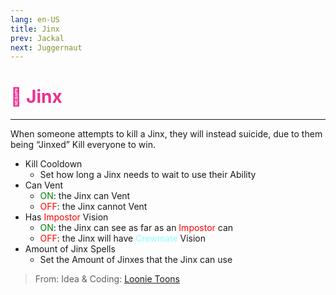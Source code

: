 ```yaml
---
lang: en-US
title: Jinx
prev: Jackal
next: Juggernaut
---
```


# <font color="#ed2f91">🤞 <b>Jinx</b></font> <Badge text="Killing" type="tip" vertical="middle"/>
---

When someone attempts to kill a Jinx, they will instead suicide, due to them being “Jinxed” Kill everyone to win.
* Kill Cooldown
  * Set how long a Jinx needs to wait to use their Ability
* Can Vent
  * <font color=green>ON</font>: the Jinx can Vent
  * <font color=red>OFF</font>: the Jinx cannot Vent
* Has <font color=red>Impostor</font> Vision
  * <font color=green>ON</font>: the Jinx can see as far as an <font color=red>Impostor</font> can
  * <font color=red>OFF</font>: the Jinx will have <font color=#8cffff>Crewmate</font> Vision
* Amount of Jinx Spells
  * Set the Amount of Jinxes that the Jinx can use

> From: Idea & Coding: [Loonie Toons](https://github.com/Loonie-Toons)
